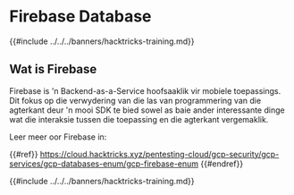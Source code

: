 # Firebase Database

{{#include ../../../banners/hacktricks-training.md}}

## Wat is Firebase

Firebase is 'n Backend-as-a-Service hoofsaaklik vir mobiele toepassings. Dit fokus op die verwydering van die las van programmering van die agterkant deur 'n mooi SDK te bied sowel as baie ander interessante dinge wat die interaksie tussen die toepassing en die agterkant vergemaklik.

Leer meer oor Firebase in:

{{#ref}}
https://cloud.hacktricks.xyz/pentesting-cloud/gcp-security/gcp-services/gcp-databases-enum/gcp-firebase-enum
{{#endref}}

{{#include ../../../banners/hacktricks-training.md}}
